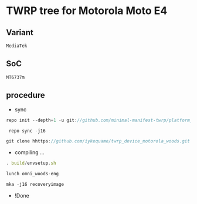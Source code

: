 # TWRP tree for Motorola Moto E4

Variant
-------
  ```MediaTek```

SoC
---
  ```MT6737m```
  

## procedure

- sync
```javascript
repo init --depth=1 -u git://github.com/minimal-manifest-twrp/platform_manifest_twrp_omni.git -b twrp-8.1
```
```javascript
 repo sync -j16
```
```javascript
git clone hhttps://github.com/iykequame/twrp_device_motorola_woods.git -b android-8.1 device/motorola/woods
```
- compiling ... 
```javascript
. build/envsetup.sh
```
```javascript
lunch omni_woods-eng
```
```javascript
mka -j16 recoveryimage
```
- !Done
